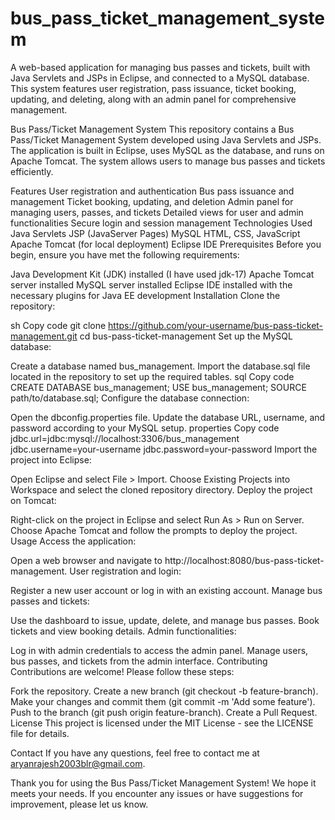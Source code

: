 # bus_pass_ticket_management_system
A web-based application for managing bus passes and tickets, built with Java Servlets and JSPs in Eclipse, and connected to a MySQL database. This system features user registration, pass issuance, ticket booking, updating, and deleting, along with an admin panel for comprehensive management.

Bus Pass/Ticket Management System
This repository contains a Bus Pass/Ticket Management System developed using Java Servlets and JSPs. The application is built in Eclipse, uses MySQL as the database, and runs on Apache Tomcat. The system allows users to manage bus passes and tickets efficiently.

Features
User registration and authentication
Bus pass issuance and management
Ticket booking, updating, and deletion
Admin panel for managing users, passes, and tickets
Detailed views for user and admin functionalities
Secure login and session management
Technologies Used
Java Servlets
JSP (JavaServer Pages)
MySQL
HTML, CSS, JavaScript
Apache Tomcat (for local deployment)
Eclipse IDE
Prerequisites
Before you begin, ensure you have met the following requirements:

Java Development Kit (JDK) installed (I have used jdk-17)
Apache Tomcat server installed
MySQL server installed
Eclipse IDE installed with the necessary plugins for Java EE development
Installation
Clone the repository:

sh
Copy code
git clone https://github.com/your-username/bus-pass-ticket-management.git
cd bus-pass-ticket-management
Set up the MySQL database:

Create a database named bus_management.
Import the database.sql file located in the repository to set up the required tables.
sql
Copy code
CREATE DATABASE bus_management;
USE bus_management;
SOURCE path/to/database.sql;
Configure the database connection:

Open the dbconfig.properties file.
Update the database URL, username, and password according to your MySQL setup.
properties
Copy code
jdbc.url=jdbc:mysql://localhost:3306/bus_management
jdbc.username=your-username
jdbc.password=your-password
Import the project into Eclipse:

Open Eclipse and select File > Import.
Choose Existing Projects into Workspace and select the cloned repository directory.
Deploy the project on Tomcat:

Right-click on the project in Eclipse and select Run As > Run on Server.
Choose Apache Tomcat and follow the prompts to deploy the project.
Usage
Access the application:

Open a web browser and navigate to http://localhost:8080/bus-pass-ticket-management.
User registration and login:

Register a new user account or log in with an existing account.
Manage bus passes and tickets:

Use the dashboard to issue, update, delete, and manage bus passes.
Book tickets and view booking details.
Admin functionalities:

Log in with admin credentials to access the admin panel.
Manage users, bus passes, and tickets from the admin interface.
Contributing
Contributions are welcome! Please follow these steps:

Fork the repository.
Create a new branch (git checkout -b feature-branch).
Make your changes and commit them (git commit -m 'Add some feature').
Push to the branch (git push origin feature-branch).
Create a Pull Request.
License
This project is licensed under the MIT License - see the LICENSE file for details.

Contact
If you have any questions, feel free to contact me at aryanrajesh2003blr@gmail.com.

Thank you for using the Bus Pass/Ticket Management System! We hope it meets your needs. If you encounter any issues or have suggestions for improvement, please let us know.



